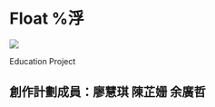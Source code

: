 # Float %浮 
<img src="https://www.google.com.tw/images/branding/googlelogo/2x/googlelogo_light_color_272x92dp.png"/>

Education Project

## 創作計劃成員：廖慧琪 陳芷姗 余廣哲
